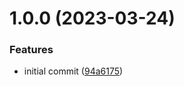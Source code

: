 # 1.0.0 (2023-03-24)


### Features

* initial commit ([94a6175](https://github.com/alxUI/boilerplate-vite/commit/94a61757887621b51d350acb7021ae7059303a6a))
